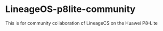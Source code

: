 # LineageOS-p8lite-community
This is for community collaboration of LineageOS on the Huawei P8-Lite

